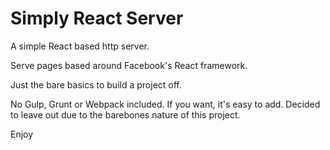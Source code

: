 # Simply React Server

A simple React based http server.

Serve pages based around Facebook's React framework.

Just the bare basics to build a project off.

No Gulp, Grunt or Webpack included. If you want, it's easy to add. Decided to leave out due to the barebones nature of this project.

Enjoy
